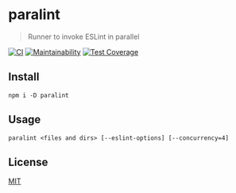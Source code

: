 # paralint
> Runner to invoke ESLint in parallel

[![CI](https://github.com/qiwi/paralint/actions/workflows/ci.yaml/badge.svg?branch=master)](https://github.com/qiwi/paralint/actions/workflows/ci.yaml)
[![Maintainability](https://api.codeclimate.com/v1/badges/0669264f60889955c31c/maintainability)](https://codeclimate.com/github/antongolub/paralint/maintainability)
[![Test Coverage](https://api.codeclimate.com/v1/badges/0669264f60889955c31c/test_coverage)](https://codeclimate.com/github/antongolub/paralint/test_coverage)

## Install
```shell
npm i -D paralint
```

## Usage
```shell
paralint <files and dirs> [--eslint-options] [--concurrency=4]
```

## License 
[MIT](./LICENSE)
